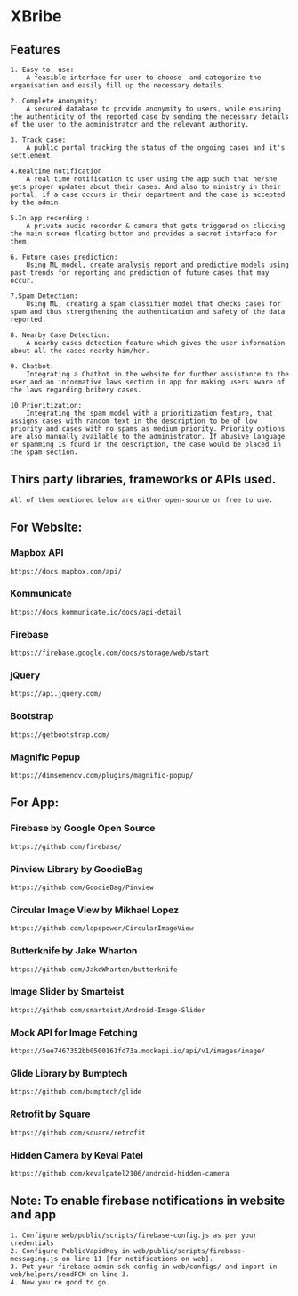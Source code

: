 # XBribe

## Features

    1. Easy to  use:
        A feasible interface for user to choose  and categorize the organisation and easily fill up the necessary details.
        
    2. Complete Anonymity:
        A secured database to provide anonymity to users, while ensuring the authenticity of the reported case by sending the necessary details of the user to the administrator and the relevant authority.
        
    3. Track case:
        A public portal tracking the status of the ongoing cases and it's settlement.
        
    4.Realtime notification
        A real time notification to user using the app such that he/she gets proper updates about their cases. And also to ministry in their portal, if a case occurs in their department and the case is accepted by the admin.
        
    5.In app recording :
        A private audio recorder & camera that gets triggered on clicking the main screen floating button and provides a secret interface for them.
        
    6. Future cases prediction:
        Using ML model, create analysis report and predictive models using past trends for reporting and prediction of future cases that may occur.
        
    7.Spam Detection:
        Using ML, creating a spam classifier model that checks cases for spam and thus strengthening the authentication and safety of the data reported.
        
    8. Nearby Case Detection:
        A nearby cases detection feature which gives the user information about all the cases nearby him/her.
        
    9. Chatbot:
        Integrating a Chatbot in the website for further assistance to the user and an informative laws section in app for making users aware of the laws regarding bribery cases.
        
    10.Prioritization: 
        Integrating the spam model with a prioritization feature, that assigns cases with random text in the description to be of low priority and cases with no spams as medium priority. Priority options are also manually available to the administrator. If abusive language or spamming is found in the description, the case would be placed in the spam section.

## Thirs party libraries, frameworks or APIs used.
    All of them mentioned below are either open-source or free to use.

## For Website:

### Mapbox API
    https://docs.mapbox.com/api/

### Kommunicate
    https://docs.kommunicate.io/docs/api-detail

### Firebase
    https://firebase.google.com/docs/storage/web/start

### jQuery
    https://api.jquery.com/

### Bootstrap
    https://getbootstrap.com/

### Magnific Popup
    https://dimsemenov.com/plugins/magnific-popup/

## For App:

### Firebase by Google Open Source
    https://github.com/firebase/
    
### Pinview Library by GoodieBag
    https://github.com/GoodieBag/Pinview

### Circular Image View by Mikhael Lopez
    https://github.com/lopspower/CircularImageView

### Butterknife by Jake Wharton
    https://github.com/JakeWharton/butterknife

### Image Slider by Smarteist
    https://github.com/smarteist/Android-Image-Slider
    
### Mock API for Image Fetching
    https://5ee7467352bb0500161fd73a.mockapi.io/api/v1/images/image/

### Glide Library by Bumptech
    https://github.com/bumptech/glide

### Retrofit by Square
    https://github.com/square/retrofit

### Hidden Camera by Keval Patel 
    https://github.com/kevalpatel2106/android-hidden-camera


## Note: To enable firebase notifications in website and app
	1. Configure web/public/scripts/firebase-config.js as per your credentials
	2. Configure PublicVapidKey in web/public/scripts/firebase-messaging.js on line 11 [for notifications on web].
	3. Put your firebase-admin-sdk config in web/configs/ and import in web/helpers/sendFCM on line 3.
	4. Now you're good to go.
